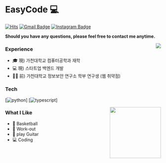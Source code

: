 # EasyCode 💻
[![Hits](https://hits.seeyoufarm.com/api/count/incr/badge.svg?url=https%3A%2F%2Fgithub.com%2FEeeasyCode%2F&count_bg=%2379C83D&title_bg=%23555555&icon=&icon_color=%23E7E7E7&title=hits&edge_flat=false)](https://hits.seeyoufarm.com)
[![Gmail Badge](https://img.shields.io/badge/Gmail-D14836?style=flat&logo=Gmail&logoColor=white)](mailto:eeeasyCode@gmail.com) 
[![Instagram Badge](https://img.shields.io/badge/Instagram-9c38d1?style=flat&logo=Instagram&logoColor=white)](https://www.instagram.com/_2_c_m_) 

**Should you have any questions, please feel free to contact me anytime.**



<img align='right' src="http://mazassumnida.wtf/api/v2/generate_badge?boj=ethan35321">

### Experience

- 🎓 現) 가천대학교 컴퓨터공학과 재학
- 💻 現) 스타트업 백엔드 개발
- 🧑‍🔬 前) 가천대학교 정보보안 연구소 학부 연구생 (웹 취약점)
   
### Tech
[![python](https://noticon-static.tammolo.com/dgggcrkxq/image/upload/v1566791609/noticon/nen1y11gazeqhejw7nm1.png)]
[![typescript](https://noticon-static.tammolo.com/dgggcrkxq/image/upload/v1566913457/noticon/eh4d0dnic4n1neth3fui.png)]



<img align='right' src="https://github-readme-stats.vercel.app/api?username=EeeasyCode" height="165">

### What I Like

- 🏀 Basketball
- 💪 Work-out
- 🎸 play Guitar
- 💻 Coding
